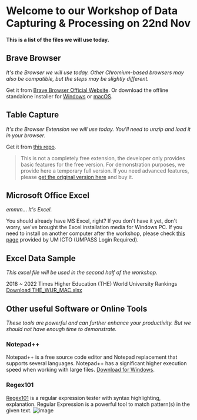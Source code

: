 # Welcome to our Workshop of Data Capturing & Processing on 22nd Nov
**This is a list of the files we will use today.**

## Brave Browser
*It's the Browser we will use today. Other Chromium-based browsers may also be compatible, but the steps may be slightly different.*

Get it from [Brave Browser Official Website](https://brave.com "Brave Browser Official"). Or download the offline standalone installer for [Windows](https://github.com/brave/brave-browser/releases/download/v1.32.106/BraveBrowserStandaloneSetup.exe "Windows Standalone Installer") or [macOS](https://github.com/brave/brave-browser/releases/download/v1.32.106/Brave-Browser-x64.dmg "macOS Installer").

## Table Capture
*It's the Browser Extension we will use today. You'll need to unzip and load it in your browser.*

Get it from [this repo](https://github.com/tndgroup2/file/raw/main/TableCaptureUnlocked.zip "Table Capture Unlocked").
> This is not a completely free extension, the developer only provides basic features for the free version. For demonstration purposes, we provide here a temporary full version. If you need advanced features, please [get the original version here](https://chrome.google.com/webstore/detail/table-capture/iebpjdmgckacbodjpijphcplhebcmeop "Table Capture from Chrome Web Store") and buy it.

## Microsoft Office Excel
*emmm... It's Excel.*

You should already have MS Excel, right? If you don't have it yet, don't worry, we've brought the Excel installation media for Windows PC. If you need to install on another computer after the workshop, please check [this page](https://icto.um.edu.mo/software/microsoft-office-365-proplus/ "Microsoft Office 365 ProPlus") provided by UM ICTO (UMPASS Login Required).

## Excel Data Sample
*This excel file will be used in the second half of the workshop.*

2018 ~ 2022 Times Higher Education (THE) World University Rankings<br>[Download THE_WUR_MAC.xlsx](https://github.com/tndgroup2/file/raw/main/THE_WUR_MAC.xlsx)

## Other useful Software or Online Tools
*These tools are powerful and can further enhance your productivity. But we should not have enough time to demonstrate.*

### Notepad++
Notepad++ is a free source code editor and Notepad replacement that supports several languages. Notepad++ has a significant higher execution speed when working with large files. [Download for Windows](https://github.com/notepad-plus-plus/notepad-plus-plus/releases/download/v8.1.9.1/npp.8.1.9.1.Installer.x64.exe).

### Regex101
[Regex101](https://regex101.com) is a regular expression tester with syntax highlighting, explanation. Regular Expression is a powerful tool to match pattern(s) in the given text. ![image](https://user-images.githubusercontent.com/32707423/142751589-2376e592-ccea-49a4-b27f-204e16b2a4a7.png)

